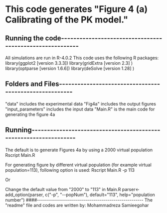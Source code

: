 # This code generates "Figure 4 (a) Calibrating of the PK model." 

## Running the code---------------------------------------------------------
All simulations are run in R-4.0.2 
This code uses the following R packages:
library(ggplot2   [version 3.3.3])
library(gridExtra [version 2.3]  )
library(optparse  [version 1.6.6])
library(deSolve   [version 1.28] )

## Folders and Files-------------------------------------------------------
"data"        			includes the experimental data
"Fig4a"     			includes the output figures
"input_parameters" 		includes the input data
"Main.R" 				is the main code for generating the figure 4a

## Running-----------------------------------------------------------------
The default is to generate  Figures 4a by using a 2000 virtual population 
	Rscript Main.R
	
For generating figure by different virtual population (for example virtual population=113), following option is used:
    Rscript Main.R -p 113
    
Or

Change the default value from "2000" to "113" in Main.R
parser<-add_option(parser, c("-p", "--popNum"), default="113", help="population number")
####-----------------------------------------------------
The "readme" file and codes are written by:
Mohammadreza Samieegohar